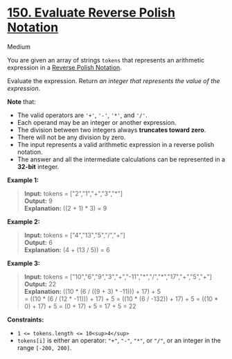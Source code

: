 # [150\. Evaluate Reverse Polish Notation](https://leetcode.com/problems/evaluate-reverse-polish-notation/)

Medium

You are given an array of strings `tokens` that represents an arithmetic expression in a [Reverse Polish Notation](http://en.wikipedia.org/wiki/Reverse_Polish_notation).

Evaluate the expression. Return _an integer that represents the value of the expression_.

**Note** that:

- The valid operators are `'+'`, `'-'`, `'*'`, and `'/'`.
- Each operand may be an integer or another expression.
- The division between two integers always **truncates toward zero**.
- There will not be any division by zero.
- The input represents a valid arithmetic expression in a reverse polish notation.
- The answer and all the intermediate calculations can be represented in a **32-bit** integer.

**Example 1:**

> **Input:** tokens = \["2","1","+","3","\*"\]  
> **Output:** 9  
> **Explanation:** ((2 + 1) \* 3) = 9

**Example 2:**

> **Input:** tokens = \["4","13","5","/","+"\]  
> **Output:** 6  
> **Explanation:** (4 + (13 / 5)) = 6

**Example 3:**

> **Input:** tokens = \["10","6","9","3","+","-11","\*","/","\*","17","+","5","+"\]  
> **Output:** 22  
> **Explanation:** ((10 \* (6 / ((9 + 3) \* -11))) + 17) + 5  
> = ((10 \* (6 / (12 \* -11))) + 17) + 5
> = ((10 \* (6 / -132)) + 17) + 5
> = ((10 \* 0) + 17) + 5
> = (0 + 17) + 5
> = 17 + 5
> = 22

**Constraints:**

- `1 <= tokens.length <= 10<sup>4</sup>`
- `tokens[i]` is either an operator: `"+"`, `"-"`, `"*"`, or `"/"`, or an integer in the range `[-200, 200]`.
